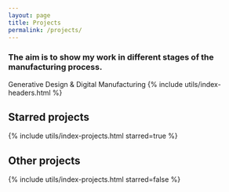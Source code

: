 ```yaml
---
layout: page
title: Projects
permalink: /projects/
---
```


### The aim is to show my work in different stages of the manufacturing process.
Generative Design & Digital Manufacturing
{% include utils/index-headers.html %}

## Starred projects
{% include utils/index-projects.html starred=true %}

## Other projects
{% include utils/index-projects.html starred=false %}
